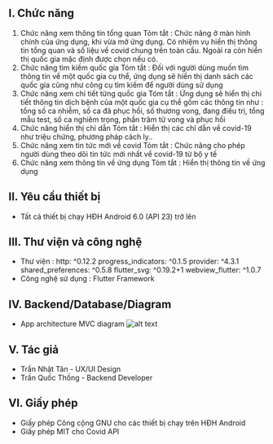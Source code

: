 ## I. Chức năng
1.	Chức năng xem thông tin tổng quan
Tóm tắt : Chức năng ở màn hình chính của ứng dụng, khi vừa mở ứng dụng. Có nhiệm vụ hiển thị thông tin tổng quan và số liệu về covid chung trên toàn cầu. Ngoài ra còn hiển thị quốc gia mặc định được chọn nếu có.
2.	Chức năng tìm kiếm quốc gia
Tóm tắt :  Đối với người dùng muốn tìm thông tin về một quốc gia cụ thể, ứng dụng sẽ hiển thị danh sách các quốc gia cũng như công cụ tìm kiếm để người dùng sử dụng
3.	Chức năng xem chi tiết từng quốc gia
Tóm tắt : Ứng dụng sẽ hiển thị chi tiết thông tin dịch bệnh của một quốc gia cụ thể gồm các thông tin như : tổng số ca nhiễm, số ca đã phục hồi, số thương vong, đang điều trị, tổng mẫu test, số ca nghiêm trọng, phần trăm tử vong và phục hồi
4.	Chức năng hiển thị chỉ dẫn
Tóm tắt : Hiển thị các chỉ dẫn về covid-19 như triệu chứng, phương pháp cách ly..
5.	Chức năng xem tin tức mới về covid
Tóm tắt : Chức năng cho phép người dùng theo dõi tin tức mới nhất về covid-19 từ bộ y tế
6.	Chức năng xem thông tin về ứng dụng
Tóm tắt : Hiển thị thông tin về ứng dụng
## II. Yêu cầu thiết bị
- Tất cả thiết bị chạy HĐH Android 6.0 (API 23) trở lên
## III. Thư viện và công nghệ
- Thư viện :
  http: ^0.12.2
  progress_indicators: ^0.1.5
  provider: ^4.3.1
  shared_preferences: ^0.5.8
  flutter_svg: ^0.19.2+1
  webview_flutter: ^1.0.7
- Công nghệ sử dụng : Flutter Framework
## IV. Backend/Database/Diagram
- App architecture MVC diagram
![alt text](https://github.com/tantran17521018/FLutter_covid_tracker_medium/blob/master/readme_img/Screenshot_11.png)
## V. Tác giả
- Trần Nhật Tân - UX/UI Design
- Trần Quốc Thống - Backend Developer
## VI. Giấy phép
- Giấy phép Công cộng GNU cho các thiết bị chạy trên HĐH Android
- Giấy phép MIT cho Covid API
